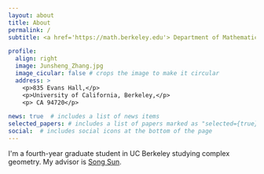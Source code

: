 ```yaml
---
layout: about
title: About
permalink: /
subtitle: <a href='https://math.berkeley.edu'> Department of Mathematics, UC Berkeley</a>

profile:
  align: right
  image: Junsheng_Zhang.jpg
  image_cicular: false # crops the image to make it circular
  address: >
    <p>835 Evans Hall,</p>
    <p>University of California, Berkeley,</p>
    <p> CA 94720</p>

news: true  # includes a list of news items
selected_papers: # includes a list of papers marked as "selected={true}"
social:  # includes social icons at the bottom of the page
---
```


I'm a fourth-year graduate student in UC Berkeley studying complex geometry. My advisor is [Song Sun](https://math.berkeley.edu/people/faculty/song-sun). 
